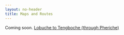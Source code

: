```yaml
---
layout: no-header
title: Maps and Routes
---
```


Coming soon.
[Lobuche to Tengboche (through Pheriche)](https://connect.garmin.com/modern/activity/12632525838?share_unique_id=2) 
